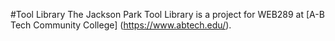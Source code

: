 #Tool Library
The Jackson Park Tool Library is a project for WEB289 at [A-B Tech Community College] (https://www.abtech.edu/). 